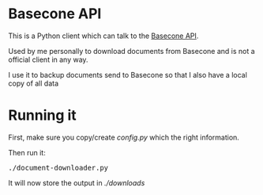 # Basecone API
This is a Python client which can talk to the [Basecone API](http://developers.basecone.com/).

Used by me personally to download documents from Basecone and is not a official client in any way.

I use it to backup documents send to Basecone so that I also have a local copy of all data

# Running it
First, make sure you copy/create *config.py* which the right information.

Then run it:

<pre>./document-downloader.py</pre>

It will now store the output in *./downloads*
